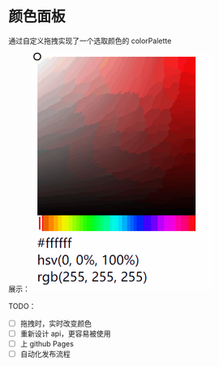 # 颜色面板

通过自定义拖拽实现了一个选取颜色的 colorPalette

展示：
![gif](https://raw.githubusercontent.com/LingHS/rc-color-palette/master/color-palette-demo.gif)

TODO：

- [ ] 拖拽时，实时改变颜色
- [ ] 重新设计 api，更容易被使用
- [ ] 上 github Pages
- [ ] 自动化发布流程
